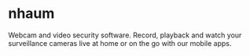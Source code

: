 # nhaum
Webcam and video security software. Record, playback and watch your surveillance cameras live at home or on the go with our mobile apps.
